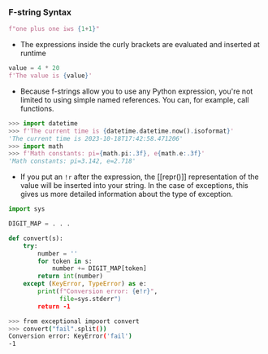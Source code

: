 ### F-string Syntax
```Python
f"one plus one iws {1+1}"
```
- The expressions inside the curly brackets are evaluated and inserted at runtime
```Python
value = 4 * 20
f'The value is {value}'
```
- Because f-strings allow you to use any Python expression, you're not limited to using simple named references. You can, for example, call functions.
```Python
>>> import datetime
>>> f'The current time is {datetime.datetime.now().isoformat}'
'The current time is 2023-10-18T17:42:58.471206'
>>> import math
>>> f'Math constants: pi={math.pi:.3f}, e{math.e:.3f}'
'Math constants: pi=3.142, e=2.718'
```
- If you put an `!r` after the expression, the [[repr()]] representation of the value will be inserted into your string. In the case of exceptions, this gives us more detailed information about the type of exception.
```Python
import sys

DIGIT_MAP = . . .

def convert(s):
	try:
		number = ''
		for token in s:
			number += DIGIT_MAP[token]
		return int(number)
	except (KeyError, TypeError) as e:
		print(f"Conversion error: {e!r}", 
			  file=sys.stderr")
		return -1
```

```Bash
>>> from exceptional impoort convert
>>> convert("fail".split())
Conversion error: KeyError('fail')
-1
```
